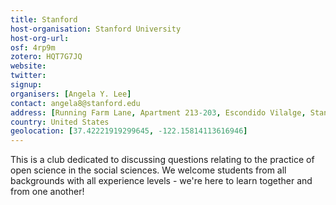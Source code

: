 ```yaml
---
title: Stanford
host-organisation: Stanford University
host-org-url: 
osf: 4rp9m
zotero: HQT7G7JQ
website: 
twitter: 
signup: 
organisers: [Angela Y. Lee]
contact: angela8@stanford.edu
address: [Running Farm Lane, Apartment 213-203, Escondido Vilalge, Stanford, CA, 94305]
country: United States
geolocation: [37.42221919299645, -122.15814113616946]
---
```


This is a club dedicated to discussing questions relating to the practice of open science in the social sciences. We welcome students from all backgrounds with all experience levels - we're here to learn together and from one another!
